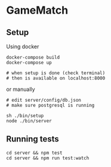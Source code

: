 # GameMatch

## Setup

Using docker

```
docker-compose build
docker-compose up

# when setup is done (check terminal)
# then is available on localhost:8000
```

or manually

```
# edit server/config/db.json
# make sure postgresql is running

sh ./bin/setup
node ./bin/server
```

## Running tests

```
cd server && npm test
cd server && npm run test:watch
```
